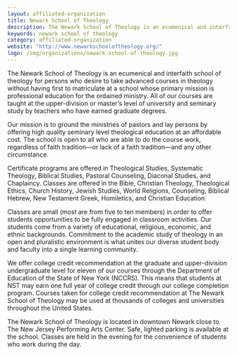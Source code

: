 ```yaml
---
layout: affiliated-organization
title: Newark School of Theology
description: The Newark School of Theology is an ecumenical and interfaith school of theology for persons who desire to take advanced courses in theology without having first to matriculate at a school whose primary mission is professional education for the ordained ministry.
keywords: newark school of theology
category: affiliated-organization
website: "http://www.newarkschooloftheology.org/"
logo: /img/organizations/newark-school-of-theology.jpg
---
```

The Newark School of Theology is an ecumenical and interfaith school of theology for persons who desire to take advanced courses in theology without having first to matriculate at a school whose primary mission is professional education for the ordained ministry. All of our courses are taught at the upper-division or master’s level of university and seminary study by teachers who have earned graduate degrees.

Our mission is to ground the ministries of pastors and lay persons by offering high quality seminary level theological education at an affordable cost. The school is open to all who are able to do the course work, regardless of faith tradition—or lack of a faith tradition—and any other circumstance.

Certificate programs are offered in Theological Studies, Systematic Theology, Biblical Studies, Pastoral Counseling, Diaconal Studies, and Chaplaincy. Classes are offered in the Bible, Christian Theology, Theological Ethics, Church History, Jewish Studies, World Religions, Counseling, Biblical Hebrew, New Testament Greek, Homiletics, and Christian Education.

Classes are small (most are from five to ten members) in order to offer students opportunities to be fully engaged in classroom activities. Our students come from a variety of educational, religious, economic, and ethnic backgrounds. Commitment to the academic study of theology in an open and pluralistic environment is what unites our diverse student body and faculty into a single learning community.

We offer college credit recommendation at the graduate and upper-division undergraduate level for eleven of our courses through the Department of Education of the State of New York (NCCRS). This means that students at NST may earn one full year of college credit through our college completion program. Courses taken for college credit recommendation at The Newark School of Theology may be used at thousands of colleges and universities throughout the United States.

The Newark School of Theology is located in downtown Newark close to The New Jersey Performing Arts Center. Safe, lighted parking is available at the school. Classes are held in the evening for the convenience of students who work during the day.
